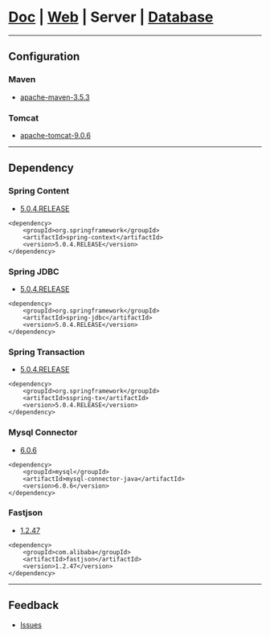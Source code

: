 # [Doc](https://github.com/FlymeStudio/FlymeStudio-Doc/blob/master/README.md) | [Web](https://github.com/FlymeStudio/FlymeStudio-Web/blob/master/README.md) | Server | [Database](https://github.com/FlymeStudio/FlymeStudio-Database/blob/master/README.md)

---
## Configuration

### Maven
- [apache-maven-3.5.3](https://maven.apache.org/download.cgi)

### Tomcat
- [apache-tomcat-9.0.6](https://tomcat.apache.org/download-90.cgi)

---
## Dependency

### Spring Content
- [5.0.4.RELEASE](http://www.mvnrepository.com/artifact/org.springframework/spring-context/5.0.4.RELEASE)
```
<dependency>
    <groupId>org.springframework</groupId>
    <artifactId>spring-context</artifactId>
    <version>5.0.4.RELEASE</version>
</dependency>
```

### Spring JDBC
- [5.0.4.RELEASE](http://www.mvnrepository.com/artifact/org.springframework/spring-jdbc/5.0.4.RELEASE)
```
<dependency>
    <groupId>org.springframework</groupId>
    <artifactId>spring-jdbc</artifactId>
    <version>5.0.4.RELEASE</version>
</dependency>
```

### Spring Transaction
- [5.0.4.RELEASE](http://www.mvnrepository.com/artifact/org.springframework/spring-tx)
```
<dependency>
    <groupId>org.springframework</groupId>
    <artifactId>sspring-tx</artifactId>
    <version>5.0.4.RELEASE</version>
</dependency>
```

### Mysql Connector
- [6.0.6](http://www.mvnrepository.com/artifact/mysql/mysql-connector-java/6.0.6)
```
<dependency>
    <groupId>mysql</groupId>
    <artifactId>mysql-connector-java</artifactId>
    <version>6.0.6</version>
</dependency>
```

### Fastjson
- [1.2.47](http://mvnrepository.com/artifact/com.alibaba/fastjson/1.2.47)
```
<dependency>
    <groupId>com.alibaba</groupId>
    <artifactId>fastjson</artifactId>
    <version>1.2.47</version>
</dependency>
```

---
## Feedback
- [Issues](https://github.com/FlymeStudio/FlymeStudio-Server/issues)
